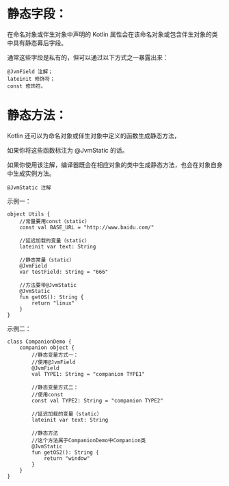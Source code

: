 


# 静态字段：

在命名对象或伴生对象中声明的 Kotlin 属性会在该命名对象或包含伴生对象的类中具有静态幕后字段。

通常这些字段是私有的，但可以通过以下方式之一暴露出来：

``` 
@JvmField 注解；
lateinit 修饰符；
const 修饰符。
```

# 静态方法：

Kotlin 还可以为命名对象或伴生对象中定义的函数生成静态方法，

如果你将这些函数标注为 @JvmStatic 的话。 

如果你使用该注解，编译器既会在相应对象的类中生成静态方法，也会在对象自身中生成实例方法。

``` 
@JvmStatic 注解
```

示例一：

``` 
object Utils {
    //常量要用const（static）
    const val BASE_URL = "http://www.baidu.com/"

    //延迟加载的变量（static）
    lateinit var text: String

    //静态常量（static）
    @JvmField
    var testField: String = "666"

    //方法要带@JvmStatic
    @JvmStatic
    fun getOS(): String {
        return "linux"
    }
}
```

示例二：

``` 
class CompanionDemo {
    companion object {
        //静态变量方式一：
        //使用@JvmField
        @JvmField
        val TYPE1: String = "companion TYPE1"

        //静态变量方式二：
        //使用const
        const val TYPE2: String = "companion TYPE2"

        //延迟加载的变量（static）
        lateinit var text: String
        
        //静态方法
        //这个方法属于CompanionDemo中Companion类
        @JvmStatic
        fun getOS2(): String {
            return "window"
        }
    }
}
```